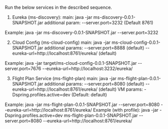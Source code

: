 Run the below services in the described sequence.

1. Eureka (ms-discovery):
main:
	java -jar ms-discovery-0.0.1-SNAPSHOT.jar
additional param:
	--server.port=3232 (Default 8761)

Example: java -jar ms-discovery-0.0.1-SNAPSHOT.jar --server.port=3232

2. Cloud Config (ms-cloud-config)
main:
	java -jar ms-cloud-config-0.0.1-SNAPSHOT.jar
additional params:
	--server.port=8888 (default)
	--eureka-url=http://localhost:8761/eureka/ (default)

Example: java -jar target/ms-cloud-config-0.0.1-SNAPSHOT.jar --server.port=7676 --eureka-url=http://localhost:3232/eureka/

3. Flight Plan Service (ms-flight-plan)
main:
	java -jar ms-flight-plan-0.0.1-SNAPSHOT.jar
additional params:
	--server.port=8080 (default)
	--eureka-url=http://localhost:8761/eureka/ (default)
VM params:
	-Dspring.profiles.active=dev (Default: default)
	
Example: 
	java -jar ms-flight-plan-0.0.1-SNAPSHOT.jar --server.port=8080 --eureka-url=http://localhost:8761/eureka/
Example (with profile): 
	java -jar -Dspring.profiles.active=dev ms-flight-plan-0.0.1-SNAPSHOT.jar --server.port=8080 --eureka-url=http://localhost:8761/eureka/